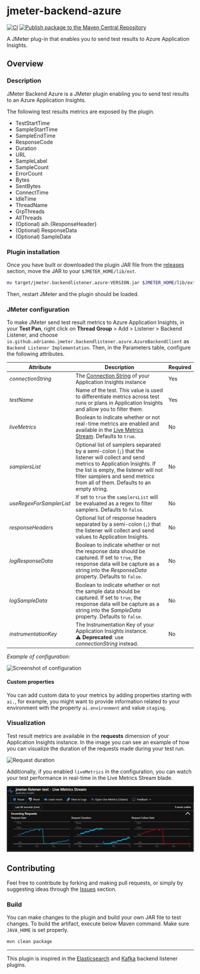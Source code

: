 # jmeter-backend-azure

[![CI](https://github.com/adrianmo/jmeter-backend-azure/actions/workflows/maven.yml/badge.svg)](https://github.com/adrianmo/jmeter-backend-azure/actions/workflows/maven.yml)
[![Publish package to the Maven Central Repository](https://github.com/adrianmo/jmeter-backend-azure/actions/workflows/maven-publish.yml/badge.svg)](https://github.com/adrianmo/jmeter-backend-azure/actions/workflows/maven-publish.yml)

A JMeter plug-in that enables you to send test results to Azure Application Insights.

## Overview

### Description

JMeter Backend Azure is a JMeter plugin enabling you to send test results to an Azure Application Insights.

The following test results metrics are exposed by the plugin.

- TestStartTime
- SampleStartTime
- SampleEndTime
- ResponseCode
- Duration
- URL
- SampleLabel
- SampleCount
- ErrorCount
- Bytes
- SentBytes
- ConnectTime
- IdleTime
- ThreadName
- GrpThreads
- AllThreads
- (Optional) aih.{ResponseHeader}
- (Optional) ResponseData
- (Optional) SampleData

### Plugin installation

Once you have built or downloaded the plugin JAR file from the [releases](https://github.com/adrianmo/jmeter-backend-azure/releases) section,
move the JAR to your `$JMETER_HOME/lib/ext`.

```bash
mv target/jmeter.backendlistener.azure-VERSION.jar $JMETER_HOME/lib/ext/
```

Then, restart JMeter and the plugin should be loaded.

### JMeter configuration

To make JMeter send test result metrics to Azure Application Insights, in your **Test Pan**, right click on
**Thread Group** > Add > Listener > Backend Listener, and choose `io.github.adrianmo.jmeter.backendlistener.azure.AzureBackendClient` as `Backend Listener Implementation`.
Then, in the Parameters table, configure the following attributes.

| Attribute | Description | Required |
|---|---|---|
| *connectionString* | The [Connection String](https://docs.microsoft.com/en-us/azure/azure-monitor/app/sdk-connection-string?tabs=java) of your Application Insights instance | Yes |
| *testName* | Name of the test. This value is used to differentiate metrics across test runs or plans in Application Insights and allow you to filter them. | Yes |
| *liveMetrics* | Boolean to indicate whether or not real-time metrics are enabled and available in the [Live Metrics Stream](https://docs.microsoft.com/en-us/azure/azure-monitor/app/live-stream). Defaults to `true`. | No |
| *samplersList* | Optional list of samplers separated by a semi-colon (`;`) that the listener will collect and send metrics to Application Insights. If the list is empty, the listener will not filter samplers and send metrics from all of them. Defaults to an empty string. | No |
| *useRegexForSamplerList* | If set to `true` the `samplersList` will be evaluated as a regex to filter samplers. Defaults to `false`. | No |
| *responseHeaders* | Optional list of response headers separated by a semi-colon (`;`) that the listener will collect and send values to Application Insights. | No |
| *logResponseData* | Boolean to indicate whether or not the response data should be captured. If set to `true`, the response data will be capture as a string into the _ResponseData_ property. Defaults to `false`. | No |
| *logSampleData* | Boolean to indicate whether or not the sample data should be captured. If set to `true`, the response data will be capture as a string into the _SampleData_ property. Defaults to `false`. | No | 
| *instrumentationKey* | The Instrumentation Key of your Application Insights instance. <br>⚠️ **Deprecated**: use *connectionString* instead. | No |

*Example of configuration:*

![Screenshot of configuration](docs/configuration.jpg "Screenshot of JMeter configuration")

#### Custom properties

You can add custom data to your metrics by adding properties starting with `ai.`, for example, you might want to provide information related to your environment with the property `ai.environment` and value `staging`.

### Visualization

Test result metrics are available in the **requests** dimension of your Application Insights instance.
In the image you can see an example of how you can visualize the duration of the requests made during your test run.

![Request duration](docs/requestduration.png "Screenshot of test requests duration")

Additionally, if you enabled `liveMetrics` in the configuration, you can watch your test performance in real-time in the Live Metrics Stream blade.

![Live Metrics Stream](docs/livemetrics.png "Screenshot of live metrics stream")

## Contributing

Feel free to contribute by forking and making pull requests, or simply by suggesting ideas through the
[Issues](https://github.com/adrianmo/jmeter-backend-azure/issues) section.

### Build

You can make changes to the plugin and build your own JAR file to test changes. To build the artifact,
execute below Maven command. Make sure `JAVA_HOME` is set properly.

```bash
mvn clean package
```

---

This plugin is inspired in the [Elasticsearch](https://github.com/delirius325/jmeter-elasticsearch-backend-listener) and [Kafka](https://github.com/rahulsinghai/jmeter-backend-listener-kafka) backend listener plugins.
